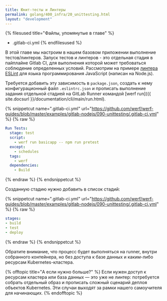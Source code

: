 ```yaml
---
title: Юнит-тесты и Линтеры
permalink: golang/400_infra/20_unittesting.html
layout: "development"
---
```


{% filesused title="Файлы, упомянутые в главе" %}
- .gitlab-ci.yml
{% endfilesused %}

В этой главе мы настроим в нашем базовом приложении выполнение тестов/линтеров. Запуск тестов и линтеров - это отдельная стадия в пайплайне Gitlab CI, для выполнения которой может требоваться соблюдение определенных условий. Рассмотрим на примере [линтера ESLint](https://eslint.org/) для языка программирования JavaScript (написан на Node.js).

Требуется добавить эту зависимость в `package.json`, создать к нему конфигурационный файл `.eslintrc.json` и прописать выполнение задания отдельной стадией на GitLab Runner командой [werf run]({{ site.docsurl }}/documentation/cli/main/run.html).

{% snippetcut name=".gitlab-ci.yml" url="https://github.com/werf/werf-guides/blob/master/examples/gitlab-nodejs/090-unittesting/.gitlab-ci.yml" %}
{% raw %}
```yaml
Run Tests:
  stage: test
  script:
    - werf run basicapp -- npm run pretest
  except:
    - schedules
  tags:
    - werf
  dependencies:
    - Build
```
{% endraw %}
{% endsnippetcut %}

Созданную стадию нужно добавить в список стадий:

{% snippetcut name=".gitlab-ci.yml" url="https://github.com/werf/werf-guides/blob/master/examples/gitlab-nodejs/090-unittesting/.gitlab-ci.yml" %}
{% raw %}
```yaml
stages:
- build
- test
- deploy
```
{% endraw %}
{% endsnippetcut %}

Обратите внимание, что процесс будет выполняться на runner, внутри собранного контейнера, но без доступа к базе данных и каким-либо ресурсам Kubernetes-кластера.

{% offtopic title="А если нужно больше?" %}
Если нужен доступ к ресурсам кластера или база данных — это уже не линтер: потребуется собрать отдельный образ и прописать сложный сценарий деплоя объектов Kubernetes. Эти случаи выходят за рамки нашего самоучителя для начинающих.
{% endofftopic %}


